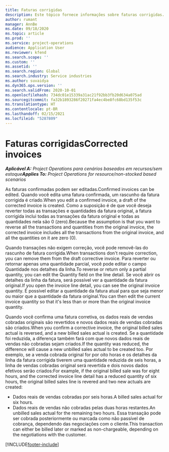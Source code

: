 ```yaml
---
title: Faturas corrigidas
description: Este tópico fornece informações sobre faturas corrigidas.
author: rumant
manager: AnnBe
ms.date: 09/18/2020
ms.topic: article
ms.prod: ''
ms.service: project-operations
audience: Application User
ms.reviewer: kfend
ms.search.scope: ''
ms.custom: ''
ms.assetid: ''
ms.search.region: Global
ms.search.industry: Service industries
ms.author: suvaidya
ms.dyn365.ops.version: ''
ms.search.validFrom: 2020-10-01
ms.openlocfilehash: 734dc01e15339a31ac21f92bb3fb20d634a075ad
ms.sourcegitcommit: fa32b1893286f20271fa4ec4be8fc68bd135f53c
ms.translationtype: HT
ms.contentlocale: pt-BR
ms.lasthandoff: 02/15/2021
ms.locfileid: "5287809"
---
```

# <a name="corrected-invoices"></a><span data-ttu-id="f31cc-103">Faturas corrigidas</span><span class="sxs-lookup"><span data-stu-id="f31cc-103">Corrected invoices</span></span>

<span data-ttu-id="f31cc-104">_**Aplicável A:** Project Operations para cenários baseados em recursos/sem estoque_</span><span class="sxs-lookup"><span data-stu-id="f31cc-104">_**Applies To:** Project Operations for resource/non-stocked based scenarios_</span></span>

<span data-ttu-id="f31cc-105">As faturas confirmadas podem ser editadas.</span><span class="sxs-lookup"><span data-stu-id="f31cc-105">Confirmed invoices can be edited.</span></span> <span data-ttu-id="f31cc-106">Quando você edita uma fatura confirmada, um rascunho da fatura corrigida é criado.</span><span class="sxs-lookup"><span data-stu-id="f31cc-106">When you edit a confirmed invoice, a draft of the corrected invoice is created.</span></span> <span data-ttu-id="f31cc-107">Como a suposição é de que você deseja reverter todas as transações e quantidades da fatura original, a fatura corrigida inclui todas as transações da fatura original e todas as quantidades nela são 0 (zero).</span><span class="sxs-lookup"><span data-stu-id="f31cc-107">Because the assumption is that you want to reverse all the transactions and quantities from the original invoice, the corrected invoice includes all the transactions from the original invoice, and all the quantities on it are zero (0).</span></span>

<span data-ttu-id="f31cc-108">Quando transações não exigem correção, você pode removê-las do rascunho de fatura corrigida.</span><span class="sxs-lookup"><span data-stu-id="f31cc-108">When transactions don't require correction, you can remove them from the draft corrective invoice.</span></span> <span data-ttu-id="f31cc-109">Para reverter ou retornar apenas uma quantidade parcial, você pode editar o campo Quantidade nos detalhes da linha.</span><span class="sxs-lookup"><span data-stu-id="f31cc-109">To reverse or return only a partial quantity, you can edit the Quantity field on the line detail.</span></span> <span data-ttu-id="f31cc-110">Se você abrir os detalhes da linha da fatura, será possível ver a quantidade da fatura original.</span><span class="sxs-lookup"><span data-stu-id="f31cc-110">If you open the invoice line detail, you can see the original invoice quantity.</span></span> <span data-ttu-id="f31cc-111">É possível editar a quantidade da fatura atual para que seja menor ou maior que a quantidade da fatura original.</span><span class="sxs-lookup"><span data-stu-id="f31cc-111">You can then edit the current invoice quantity so that it's less than or more than the original invoice quantity.</span></span>

<span data-ttu-id="f31cc-112">Quando você confirma uma fatura corretiva, os dados reais de vendas cobradas originais são revertidos e novos dados reais de vendas cobradas são criados.</span><span class="sxs-lookup"><span data-stu-id="f31cc-112">When you confirm a corrective invoice, the original billed sales actual is reversed, and a new billed sales actual is created.</span></span> <span data-ttu-id="f31cc-113">Se a quantidade foi reduzida, a diferença também fará com que novos dados reais de vendas não cobradas sejam criados.</span><span class="sxs-lookup"><span data-stu-id="f31cc-113">If the quantity was reduced, the difference will cause a new unbilled sales actual to be created too.</span></span> <span data-ttu-id="f31cc-114">Por exemplo, se a venda cobrada original for por oito horas e os detalhes da linha da fatura corrigida tiverem uma quantidade reduzida de seis horas, a linha de vendas cobradas original será revertida e dois novos dados efetivos serão criados:</span><span class="sxs-lookup"><span data-stu-id="f31cc-114">For example, if the original billed sale was for eight hours, and the corrected invoice line detail has a reduced quantity of six hours, the original billed sales line is revered and two new actuals are created:</span></span>

- <span data-ttu-id="f31cc-115">Dados reais de vendas cobradas por seis horas.</span><span class="sxs-lookup"><span data-stu-id="f31cc-115">A billed sales actual for six hours.</span></span>
- <span data-ttu-id="f31cc-116">Dados reais de vendas não cobradas pelas duas horas restantes.</span><span class="sxs-lookup"><span data-stu-id="f31cc-116">An unbilled sales actual for the remaining two hours.</span></span> <span data-ttu-id="f31cc-117">Essa transação pode ser cobrada posteriormente ou marcada como não passível de cobrança, dependendo das negociações com o cliente.</span><span class="sxs-lookup"><span data-stu-id="f31cc-117">This transaction can either be billed later or marked as non-chargeable, depending on the negotiations with the customer.</span></span>


[!INCLUDE[footer-include](../includes/footer-banner.md)]